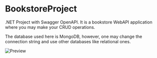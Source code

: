 # BookstoreProject


.NET Project with Swagger OpenAPI. It is a bookstore WebAPI application where you may make your CRUD operations.

The database used here is MongoDB, however, one may change the connection string and use other databases like relational ones.

![Preview](https://iili.io/J1vYXAF.png)

